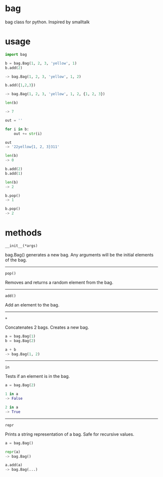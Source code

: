 # bag
bag class for python. Inspired by smalltalk

# usage

```python
import bag

b = bag.Bag(1, 2, 3, 'yellow', 1)
b.add(2)

-> bag.Bag(1, 2, 3, 'yellow', 1, 2)

b.add({1,2,3})

-> bag.Bag(1, 2, 3, 'yellow', 1, 2, {1, 2, 3})

len(b)

-> 7

out = ''

for i in b:
    out += str(i)

out
-> '22yellow{1, 2, 3}311'

len(b)
-> 0

b.add(2)
b.add(1)

len(b)
-> 2

b.pop()
-> 1

b.pop()
-> 2
```

# methods

`__init__(*args)`

bag.Bag() generates a new bag. Any arguments will be the initial
elements of the bag.

---

`pop()`

Removes and returns a random element from the bag.

---

`add()`

Add an element to the bag.

---

`+`

Concatenates 2 bags. Creates a new bag.

```python
a = bag.Bag(1)
b = bag.Bag(2)

a + b
-> bag.Bag(1, 2)
```
---

`in`

Tests if an element is in the bag.

```python
a = bag.Bag(2)

1 in a
-> False

2 in a
-> True
```

---

`repr`

Prints a string representation of a bag. Safe for recursive values.

```python
a = bag.Bag()

repr(a)
-> bag.Bag()

a.add(a)
-> bag.Bag(...)
```
